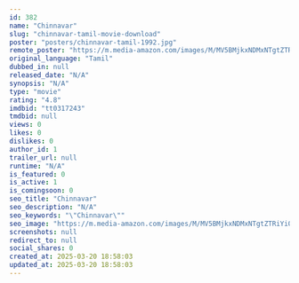 ```yaml
---
id: 382
name: "Chinnavar"
slug: "chinnavar-tamil-movie-download"
poster: "posters/chinnavar-tamil-1992.jpg"
remote_poster: "https://m.media-amazon.com/images/M/MV5BMjkxNDMxNTgtZTRiYi00ZjkyLTllNzYtYzhmOTg1OTk0ZTQ0XkEyXkFqcGdeQXVyMjA4OTI5NDQ@._V1_SX300.jpg"
original_language: "Tamil"
dubbed_in: null
released_date: "N/A"
synopsis: "N/A"
type: "movie"
rating: "4.8"
imdbid: "tt0317243"
tmdbid: null
views: 0
likes: 0
dislikes: 0
author_id: 1
trailer_url: null
runtime: "N/A"
is_featured: 0
is_active: 1
is_comingsoon: 0
seo_title: "Chinnavar"
seo_description: "N/A"
seo_keywords: "\"Chinnavar\""
seo_image: "https://m.media-amazon.com/images/M/MV5BMjkxNDMxNTgtZTRiYi00ZjkyLTllNzYtYzhmOTg1OTk0ZTQ0XkEyXkFqcGdeQXVyMjA4OTI5NDQ@._V1_SX300.jpg"
screenshots: null
redirect_to: null
social_shares: 0
created_at: 2025-03-20 18:58:03
updated_at: 2025-03-20 18:58:03
---
```


